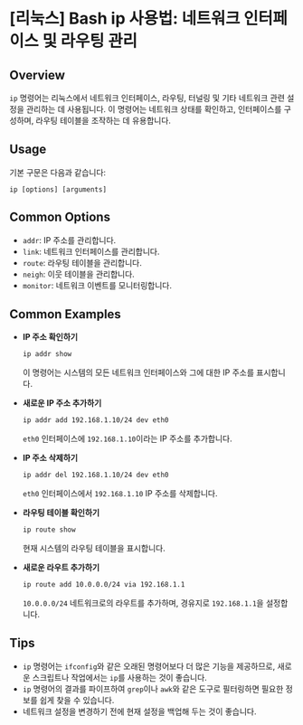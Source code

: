 # [리눅스] Bash ip 사용법: 네트워크 인터페이스 및 라우팅 관리

## Overview
`ip` 명령어는 리눅스에서 네트워크 인터페이스, 라우팅, 터널링 및 기타 네트워크 관련 설정을 관리하는 데 사용됩니다. 이 명령어는 네트워크 상태를 확인하고, 인터페이스를 구성하며, 라우팅 테이블을 조작하는 데 유용합니다.

## Usage
기본 구문은 다음과 같습니다:
```
ip [options] [arguments]
```

## Common Options
- `addr`: IP 주소를 관리합니다.
- `link`: 네트워크 인터페이스를 관리합니다.
- `route`: 라우팅 테이블을 관리합니다.
- `neigh`: 이웃 테이블을 관리합니다.
- `monitor`: 네트워크 이벤트를 모니터링합니다.

## Common Examples
- **IP 주소 확인하기**
  ```bash
  ip addr show
  ```
  이 명령어는 시스템의 모든 네트워크 인터페이스와 그에 대한 IP 주소를 표시합니다.

- **새로운 IP 주소 추가하기**
  ```bash
  ip addr add 192.168.1.10/24 dev eth0
  ```
  `eth0` 인터페이스에 `192.168.1.10`이라는 IP 주소를 추가합니다.

- **IP 주소 삭제하기**
  ```bash
  ip addr del 192.168.1.10/24 dev eth0
  ```
  `eth0` 인터페이스에서 `192.168.1.10` IP 주소를 삭제합니다.

- **라우팅 테이블 확인하기**
  ```bash
  ip route show
  ```
  현재 시스템의 라우팅 테이블을 표시합니다.

- **새로운 라우트 추가하기**
  ```bash
  ip route add 10.0.0.0/24 via 192.168.1.1
  ```
  `10.0.0.0/24` 네트워크로의 라우트를 추가하며, 경유지로 `192.168.1.1`을 설정합니다.

## Tips
- `ip` 명령어는 `ifconfig`와 같은 오래된 명령어보다 더 많은 기능을 제공하므로, 새로운 스크립트나 작업에서는 `ip`를 사용하는 것이 좋습니다.
- `ip` 명령어의 결과를 파이프하여 `grep`이나 `awk`와 같은 도구로 필터링하면 필요한 정보를 쉽게 찾을 수 있습니다.
- 네트워크 설정을 변경하기 전에 현재 설정을 백업해 두는 것이 좋습니다.